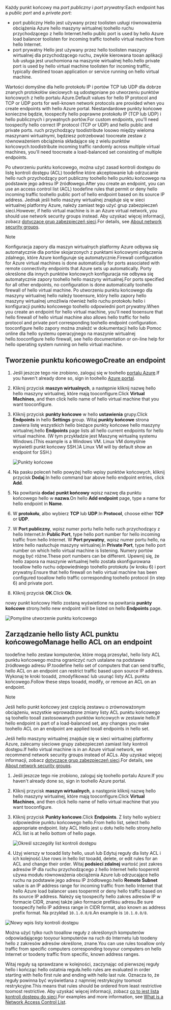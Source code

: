 
<span data-ttu-id="9b8f2-101">Każdy punkt końcowy ma *port publiczny* i *port prywatny*:</span><span class="sxs-lookup"><span data-stu-id="9b8f2-101">Each endpoint has a *public port* and a *private port*:</span></span>

* <span data-ttu-id="9b8f2-102">port publiczny Hello jest używany przez toolisten usługi równoważenia obciążenia Azure hello maszyny wirtualnej toohello ruchu przychodzącego z hello Internet.</span><span class="sxs-lookup"><span data-stu-id="9b8f2-102">hello public port is used by hello Azure load balancer toolisten for incoming traffic toohello virtual machine from hello Internet.</span></span>
* <span data-ttu-id="9b8f2-103">port prywatny Hello jest używany przez hello toolisten maszyny wirtualnej dla przychodzącego ruchu, zwykle kierowana tooan aplikacji lub usługa jest uruchomiona na maszynie wirtualnej hello.</span><span class="sxs-lookup"><span data-stu-id="9b8f2-103">hello private port is used by hello virtual machine toolisten for incoming traffic, typically destined tooan application or service running on hello virtual machine.</span></span>

<span data-ttu-id="9b8f2-104">Wartości domyślne dla hello protokołu IP i portów TCP lub UDP dla dobrze znanych protokołów sieciowych są udostępniane po utworzeniu punktów końcowych z hello portalu Azure.</span><span class="sxs-lookup"><span data-stu-id="9b8f2-104">Default values for hello IP protocol and TCP or UDP ports for well-known network protocols are provided when you create endpoints with hello Azure portal.</span></span> <span data-ttu-id="9b8f2-105">Niestandardowe punkty końcowe konieczne będzie, toospecify hello poprawne protokołu IP (TCP lub UDP) i hello publicznych i prywatnych portów.</span><span class="sxs-lookup"><span data-stu-id="9b8f2-105">For custom endpoints, you'll need toospecify hello correct IP protocol (TCP or UDP) and hello public and private ports.</span></span> <span data-ttu-id="9b8f2-106">ruch przychodzący toodistribute losowo między wieloma maszynami wirtualnymi, będziesz potrzebować toocreate zestaw z równoważeniem obciążenia składające się z wielu punktów końcowych.</span><span class="sxs-lookup"><span data-stu-id="9b8f2-106">toodistribute incoming traffic randomly across multiple virtual machines, you'll need toocreate a load-balanced set consisting of multiple endpoints.</span></span>

<span data-ttu-id="9b8f2-107">Po utworzeniu punktu końcowego, można użyć zasad kontroli dostępu do listę kontroli dostępu (ACL) toodefine które akceptowanie lub odrzucanie hello ruch przychodzący port publiczny toohello hello punktu końcowego na podstawie jego adresu IP źródłowego.</span><span class="sxs-lookup"><span data-stu-id="9b8f2-107">After you create an endpoint, you can use an access control list (ACL) toodefine rules that permit or deny hello incoming traffic toohello public port of hello endpoint based on its source IP address.</span></span> <span data-ttu-id="9b8f2-108">Jednak jeśli hello maszyny wirtualnej znajduje się w sieci wirtualnej platformy Azure, należy zamiast tego użyć grup zabezpieczeń sieci.</span><span class="sxs-lookup"><span data-stu-id="9b8f2-108">However, if hello virtual machine is in an Azure virtual network, you should use network security groups instead.</span></span> <span data-ttu-id="9b8f2-109">Aby uzyskać więcej informacji, zobacz [dotyczące grup zabezpieczeń sieci](../articles/virtual-network/virtual-networks-nsg.md).</span><span class="sxs-lookup"><span data-stu-id="9b8f2-109">For details, see [About network security groups](../articles/virtual-network/virtual-networks-nsg.md).</span></span>

> [!NOTE]
> <span data-ttu-id="9b8f2-110">Konfiguracja zapory dla maszyn wirtualnych platformy Azure odbywa się automatycznie dla portów skojarzonych z punktami końcowymi połączenia zdalnego, które Azure konfiguruje się automatycznie.</span><span class="sxs-lookup"><span data-stu-id="9b8f2-110">Firewall configuration for Azure virtual machines is done automatically for ports associated with remote connectivity endpoints that Azure sets up automatically.</span></span> <span data-ttu-id="9b8f2-111">Porty określone dla innych punktów końcowych konfiguracja nie odbywa się automatycznie zapory toohello hello maszyny wirtualnej.</span><span class="sxs-lookup"><span data-stu-id="9b8f2-111">For ports specified for all other endpoints, no configuration is done automatically toohello firewall of hello virtual machine.</span></span> <span data-ttu-id="9b8f2-112">Po utworzeniu punktu końcowego dla maszyny wirtualnej hello należy tooensure, który hello zapory hello maszyny wirtualnej umożliwia również hello ruchu protokołu hello i konfiguracji punktu końcowego toohello odpowiedni port prywatny.</span><span class="sxs-lookup"><span data-stu-id="9b8f2-112">When you create an endpoint for hello virtual machine, you'll need tooensure that hello firewall of hello virtual machine also allows hello traffic for hello protocol and private port corresponding toohello endpoint configuration.</span></span> <span data-ttu-id="9b8f2-113">tooconfigure hello zapory można znaleźć w dokumentacji hello lub Pomoc online dla hello systemu operacyjnego na maszynie wirtualnej hello.</span><span class="sxs-lookup"><span data-stu-id="9b8f2-113">tooconfigure hello firewall, see hello documentation or on-line help for hello operating system running on hello virtual machine.</span></span>
>
>

## <a name="create-an-endpoint"></a><span data-ttu-id="9b8f2-114">Tworzenie punktu końcowego</span><span class="sxs-lookup"><span data-stu-id="9b8f2-114">Create an endpoint</span></span>
1. <span data-ttu-id="9b8f2-115">Jeśli jeszcze tego nie zrobiono, zaloguj się w toohello [portalu Azure](https://portal.azure.com).</span><span class="sxs-lookup"><span data-stu-id="9b8f2-115">If you haven't already done so, sign in toohello [Azure portal](https://portal.azure.com).</span></span>
2. <span data-ttu-id="9b8f2-116">Kliknij przycisk **maszyn wirtualnych**, a następnie kliknij nazwę hello hello maszyny wirtualnej, które mają tooconfigure.</span><span class="sxs-lookup"><span data-stu-id="9b8f2-116">Click **Virtual Machines**, and then click hello name of hello virtual machine that you want tooconfigure.</span></span>
3. <span data-ttu-id="9b8f2-117">Kliknij przycisk **punkty końcowe** w hello **ustawienia** grupy.</span><span class="sxs-lookup"><span data-stu-id="9b8f2-117">Click **Endpoints** in hello **Settings** group.</span></span> <span data-ttu-id="9b8f2-118">Witaj **punkty końcowe** strona zawiera listę wszystkich hello bieżące punkty końcowe hello maszyny wirtualnej.</span><span class="sxs-lookup"><span data-stu-id="9b8f2-118">hello **Endpoints** page lists all hello current endpoints for hello virtual machine.</span></span> <span data-ttu-id="9b8f2-119">(W tym przykładzie jest Maszynę wirtualną systemu Windows.</span><span class="sxs-lookup"><span data-stu-id="9b8f2-119">(This example is a Windows VM.</span></span> <span data-ttu-id="9b8f2-120">Linux VM domyślnie wyświetli punkt końcowy SSH.)</span><span class="sxs-lookup"><span data-stu-id="9b8f2-120">A Linux VM will by default show an endpoint for SSH.)</span></span>

   <!-- ![Endpoints](./media/virtual-machines-common-classic-setup-endpoints/endpointswindows.png) -->
   ![Punkty końcowe](./media/virtual-machines-common-classic-setup-endpoints/endpointsblade.png)

4. <span data-ttu-id="9b8f2-122">Na pasku poleceń hello powyżej hello wpisy punktów końcowych, kliknij przycisk **Dodaj**.</span><span class="sxs-lookup"><span data-stu-id="9b8f2-122">In hello command bar above hello endpoint entries, click **Add**.</span></span>
5. <span data-ttu-id="9b8f2-123">Na powitania **dodać punkt końcowy** wpisz nazwę dla punktu końcowego hello w **nazwa**.</span><span class="sxs-lookup"><span data-stu-id="9b8f2-123">On hello **Add endpoint** page, type a name for hello endpoint in **Name**.</span></span>
6. <span data-ttu-id="9b8f2-124">W **protokołu**, albo wybierz **TCP** lub **UDP**.</span><span class="sxs-lookup"><span data-stu-id="9b8f2-124">In **Protocol**, choose either **TCP** or **UDP**.</span></span>
7. <span data-ttu-id="9b8f2-125">W **Port publiczny**, wpisz numer portu hello hello ruch przychodzący z hello Internet.</span><span class="sxs-lookup"><span data-stu-id="9b8f2-125">In **Public Port**, type hello port number for hello incoming traffic from hello Internet.</span></span> <span data-ttu-id="9b8f2-126">W **Port prywatny**, wpisz numer portu hello, na które hello nasłuchuje maszyny wirtualnej.</span><span class="sxs-lookup"><span data-stu-id="9b8f2-126">In **Private Port**, type hello port number on which hello virtual machine is listening.</span></span> <span data-ttu-id="9b8f2-127">Numery portów mogą być różne.</span><span class="sxs-lookup"><span data-stu-id="9b8f2-127">These port numbers can be different.</span></span> <span data-ttu-id="9b8f2-128">Upewnij się, że hello zapora na maszynie wirtualnej hello została skonfigurowana tooallow hello ruchu odpowiedniego toohello protokołu (w kroku 6) i port prywatny.</span><span class="sxs-lookup"><span data-stu-id="9b8f2-128">Ensure that hello firewall on hello virtual machine has been configured tooallow hello traffic corresponding toohello protocol (in step 6) and private port.</span></span>
10. <span data-ttu-id="9b8f2-129">Kliknij przycisk **OK**.</span><span class="sxs-lookup"><span data-stu-id="9b8f2-129">Click **Ok**.</span></span>

<span data-ttu-id="9b8f2-130">nowy punkt końcowy Hello zostaną wyświetlone na powitania **punkty końcowe** strony.</span><span class="sxs-lookup"><span data-stu-id="9b8f2-130">hello new endpoint will be listed on hello **Endpoints** page.</span></span>

![Pomyślne utworzenie punktu końcowego](./media/virtual-machines-common-classic-setup-endpoints/endpointcreated.png)

## <a name="manage-hello-acl-on-an-endpoint"></a><span data-ttu-id="9b8f2-132">Zarządzanie hello listy ACL punktu końcowego</span><span class="sxs-lookup"><span data-stu-id="9b8f2-132">Manage hello ACL on an endpoint</span></span>
<span data-ttu-id="9b8f2-133">toodefine hello zestaw komputerów, które mogą przesyłać, hello listy ACL punktu końcowego można ograniczyć ruch ustalane na podstawie źródłowego adresu IP.</span><span class="sxs-lookup"><span data-stu-id="9b8f2-133">toodefine hello set of computers that can send traffic, hello ACL on an endpoint can restrict traffic based upon source IP address.</span></span> <span data-ttu-id="9b8f2-134">Wykonaj te kroki tooadd, zmodyfikować lub usunąć listy ACL punktu końcowego.</span><span class="sxs-lookup"><span data-stu-id="9b8f2-134">Follow these steps tooadd, modify, or remove an ACL on an endpoint.</span></span>

> [!NOTE]
> <span data-ttu-id="9b8f2-135">Jeśli hello punkt końcowy jest częścią zestawu o zrównoważonym obciążeniu, wszystkie wprowadzone zmiany listy ACL punktu końcowego są toohello tooall zastosowanych punktów końcowych w zestawie hello.</span><span class="sxs-lookup"><span data-stu-id="9b8f2-135">If hello endpoint is part of a load-balanced set, any changes you make toohello ACL on an endpoint are applied tooall endpoints in hello set.</span></span>
>
>

<span data-ttu-id="9b8f2-136">Jeśli hello maszyny wirtualnej znajduje się w sieci wirtualnej platformy Azure, zalecamy sieciowe grupy zabezpieczeń zamiast listy kontroli dostępu.</span><span class="sxs-lookup"><span data-stu-id="9b8f2-136">If hello virtual machine is in an Azure virtual network, we recommend network security groups instead of ACLs.</span></span> <span data-ttu-id="9b8f2-137">Aby uzyskać więcej informacji, zobacz [dotyczące grup zabezpieczeń sieci](../articles/virtual-network/virtual-networks-nsg.md).</span><span class="sxs-lookup"><span data-stu-id="9b8f2-137">For details, see [About network security groups](../articles/virtual-network/virtual-networks-nsg.md).</span></span>

1. <span data-ttu-id="9b8f2-138">Jeśli jeszcze tego nie zrobiono, zaloguj się toohello portalu Azure.</span><span class="sxs-lookup"><span data-stu-id="9b8f2-138">If you haven't already done so, sign in toohello Azure portal.</span></span>
2. <span data-ttu-id="9b8f2-139">Kliknij przycisk **maszyn wirtualnych**, a następnie kliknij nazwę hello hello maszyny wirtualnej, które mają tooconfigure.</span><span class="sxs-lookup"><span data-stu-id="9b8f2-139">Click **Virtual Machines**, and then click hello name of hello virtual machine that you want tooconfigure.</span></span>
3. <span data-ttu-id="9b8f2-140">Kliknij przycisk **Punkty końcowe**.</span><span class="sxs-lookup"><span data-stu-id="9b8f2-140">Click **Endpoints**.</span></span> <span data-ttu-id="9b8f2-141">Z listy hello wybierz odpowiednie punktu końcowego hello.</span><span class="sxs-lookup"><span data-stu-id="9b8f2-141">From hello list, select hello appropriate endpoint.</span></span> <span data-ttu-id="9b8f2-142">listy ACL Hello jest u dołu hello hello strony.</span><span class="sxs-lookup"><span data-stu-id="9b8f2-142">hello ACL list is at hello bottom of hello page.</span></span>

   ![Określ szczegóły list kontroli dostępu](./media/virtual-machines-common-classic-setup-endpoints/aclpreentry.png)

4. <span data-ttu-id="9b8f2-144">Użyj wierszy w tooadd listy hello, usuń lub Edytuj reguły dla listy ACL i ich kolejność.</span><span class="sxs-lookup"><span data-stu-id="9b8f2-144">Use rows in hello list tooadd, delete, or edit rules for an ACL and change their order.</span></span> <span data-ttu-id="9b8f2-145">Witaj **podsieci zdalnej** wartość jest zakres adresów IP dla ruchu przychodzącego z hello Internet hello toopermit używa modułu równoważenia obciążenia Azure lub odrzucające hello ruchu na podstawie jego adresu IP źródłowego.</span><span class="sxs-lookup"><span data-stu-id="9b8f2-145">hello **Remote Subnet** value is an IP address range for incoming traffic from hello Internet that hello Azure load balancer uses toopermit or deny hello traffic based on its source IP address.</span></span> <span data-ttu-id="9b8f2-146">Należy się toospecify hello zakres adresów IP w formacie CIDR, znanej także jako formacie prefiksu adresu.</span><span class="sxs-lookup"><span data-stu-id="9b8f2-146">Be sure toospecify hello IP address range in CIDR format, also known as address prefix format.</span></span> <span data-ttu-id="9b8f2-147">Na przykład `10.1.0.0/8`.</span><span class="sxs-lookup"><span data-stu-id="9b8f2-147">An example is `10.1.0.0/8`.</span></span>

 ![Nowy wpis listy kontroli dostępu](./media/virtual-machines-common-classic-setup-endpoints/newaclentry.png)


<span data-ttu-id="9b8f2-149">Można użyć tylko ruch tooallow reguły z określonych komputerów odpowiadającego tooyour komputerów na ruch do Internetu lub toodeny hello z zakresów adresów określone, znane.</span><span class="sxs-lookup"><span data-stu-id="9b8f2-149">You can use rules tooallow only traffic from specific computers corresponding tooyour computers on hello Internet or toodeny traffic from specific, known address ranges.</span></span>

<span data-ttu-id="9b8f2-150">Witaj reguły są sprawdzane w kolejności, zaczynając od pierwszej reguły hello i kończąc hello ostatnia reguła.</span><span class="sxs-lookup"><span data-stu-id="9b8f2-150">hello rules are evaluated in order starting with hello first rule and ending with hello last rule.</span></span> <span data-ttu-id="9b8f2-151">Oznacza to, że reguły powinna być wyświetlana z najmniej restrykcyjny toomost restrykcyjne.</span><span class="sxs-lookup"><span data-stu-id="9b8f2-151">This means that rules should be ordered from least restrictive toomost restrictive.</span></span> <span data-ttu-id="9b8f2-152">Aby uzyskać więcej informacji, zobacz [co to jest lista kontroli dostępu do sieci](../articles/virtual-network/virtual-networks-acl.md).</span><span class="sxs-lookup"><span data-stu-id="9b8f2-152">For examples and more information, see [What is a Network Access Control List](../articles/virtual-network/virtual-networks-acl.md).</span></span>
